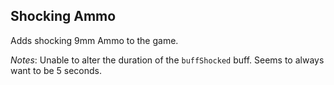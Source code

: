 ## Shocking Ammo
Adds shocking 9mm Ammo to the game.

*Notes*: Unable to alter the duration of the `buffShocked` buff. Seems to always want to be 5 seconds.
